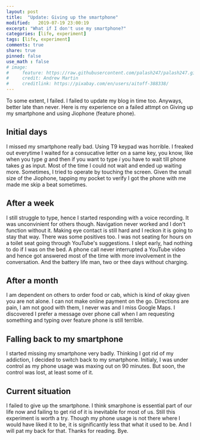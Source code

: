 ```yaml
---
layout: post
title:  "Update: Giving up the smartphone" 
modified:   2019-07-19 23:00:19
excerpt: "What if I don't use my smartphone?"
categories: [life, experiment]
tags: [life, experiment]
comments: true
share: true
pinned: false
use_math : false
# image:
#     feature: https://raw.githubusercontent.com/palash247/palash247.github.io/master/img/rubik.png
#     credit: Andrew Martin
#     creditlink: https://pixabay.com/en/users/aitoff-388338/
---
```


To some extent, I failed. I failed to update my blog in time too. Anyways, better late than never. Here is my experience on a failed attmpt on Giving up my smartphone and using Jiophone (feature phone).

## Initial days

I missed my smartphone really bad. Using T9 keypad was horrible. I freaked out everytime I waited for a consucative letter on a same key, you know, like when you type _g_ and then if you want to type _i_  you have to wait till phone takes _g_ as input. Most of the time I could not wait and ended up waiting more. Sometimes, I tried to operate by touching the screen. Given the small size of the Jiophone, tapping my pocket to verify I got the phone with me made me skip a beat sometimes.  

## After a week

I still struggle to type, hence I started responding with a voice recording. It was unconvinient for others though. Navigation never worked and I don't function without it. Making eye contact is still hard and I reckon it is going to stay that way.
There was some positives too. I was not seating for hours on a toilet seat going through YouTube's suggestions. I slept early, had nothing to do if I was on the bed. A phone call never interrupted a YouTube video and hence got answered most of the time with more involvement in the conversation. And the battery life man, two or thee days without charging.   

## After a month

I am dependent on others to order food or cab, which is kind of okay given you are not alone. I can not make online payment on the go. Directions are pain, I am not good with them, I never was and I miss Google Maps. I discovered I prefer a message over phone call when I am requesting something and typing over feature phone is still terrible.

## Falling back to my smartphone

I started missing my smartphone very badly. Thinking I got rid of my addiction, I decided to switch back to my smartphone. Initialy, I was under control as my phone usage was maxing out on 90 minutes. But soon, the control was lost, at least some of it.

## Current situation

I failed to give up the smartphone. I think smarphone is essential part of our life now and failing to get rid of it is inevitable for most of us. Still this experiment is worth a try. Though my phone usage is not there where I would have liked it to be, it is significantly less that what it used to be. And I will pat my back for that. Thanks for reading. Bye.

